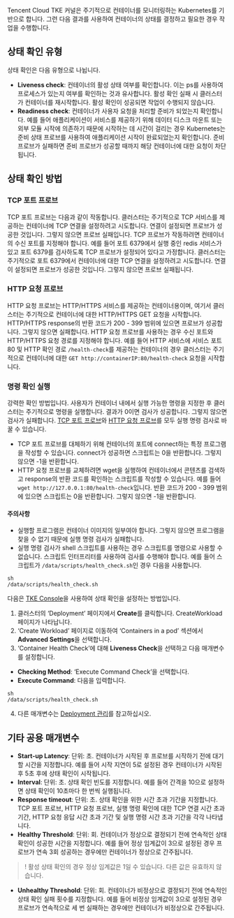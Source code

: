 Tencent Cloud TKE 커널은 주기적으로 컨테이너를 모니터링하는 Kubernetes를 기반으로 합니다. 그런 다음 결과를 사용하여 컨테이너의 상태를 결정하고 필요한 경우 작업을 수행합니다.

## 상태 확인 유형

상태 확인은 다음 유형으로 나뉩니다.
- **Liveness check**: 컨테이너의 활성 상태 여부를 확인합니다. 이는 ps를 사용하여 프로세스가 있는지 여부를 확인하는 것과 유사합니다. 활성 확인 실패 시 클러스터가 컨테이너를 재시작합니다. 활성 확인이 성공되면 작업이 수행되지 않습니다.
- **Readiness check**: 컨테이너가 사용자 요청을 처리할 준비가 되었는지 확인합니다. 예를 들어 애플리케이션이 서비스를 제공하기 위해 데이터 디스크 마운트 또는 외부 모듈 시작에 의존하기 때문에 시작하는 데 시간이 걸리는 경우 Kubernetes는 준비 상태 프로브를 사용하여 애플리케이션 시작이 완료되었는지 확인합니다. 준비 프로브가 실패하면 준비 프로브가 성공할 때까지 해당 컨테이너에 대한 요청이 차단됩니다.

## 상태 확인 방법

<span id="TCPPortProbe"></span>
### TCP 포트 프로브

TCP 포트 프로브는 다음과 같이 작동합니다.
클러스터는 주기적으로 TCP 서비스를 제공하는 컨테이너에 TCP 연결을 설정하려고 시도합니다. 연결이 설정되면 프로브가 성공한 것입니다. 그렇지 않으면 프로브 실패입니다. TCP 프로브가 작동하려면 컨테이너의 수신 포트를 지정해야 합니다.
예를 들어 포트 6379에서 실행 중인 redis 서비스가 있고 포트 6379를 검사하도록 TCP 프로브가 설정되어 있다고 가정합니다. 클러스터는 주기적으로 포트 6379에서 컨테이너에 대한 TCP 연결을 설정하려고 시도합니다. 연결이 설정되면 프로브가 성공한 것입니다. 그렇지 않으면 프로브 실패됩니다.

<span id="HTTPRequestProbe"></span>
### HTTP 요청 프로브

HTTP 요청 프로브는 HTTP/HTTPS 서비스를 제공하는 컨테이너용이며, 여기서 클러스터는 주기적으로 컨테이너에 대한 HTTP/HTTPS GET 요청을 시작합니다. HTTP/HTTPS response의 반환 코드가 200 - 399 범위에 있으면 프로브가 성공합니다. 그렇지 않으면 실패합니다. HTTP 요청 프로브를 사용하는 경우 수신 포트와 HTTP/HTTPS 요청 경로를 지정해야 합니다.
예를 들어 HTTP 서비스에 서비스 포트 80 및 HTTP 확인 경로 `/health-check`를 제공하는 컨테이너의 경우 클러스터는 주기적으로 컨테이너에 대한 `GET http://containerIP:80/health-check` 요청을 시작합니다.

### 명령 확인 실행

강력한 확인 방법입니다. 사용자가 컨테이너 내에서 실행 가능한 명령을 지정한 후 클러스터는 주기적으로 명령을 실행합니다. 결과가 0이면 검사가 성공합니다. 그렇지 않으면 검사가 실패합니다.
[TCP 포트 프로브](#TCPPortProbe)와 [HTTP 요청 프로브](#HTTPRequestProbe)를 모두 실행 명령 검사로 바꿀 수 있습니다.
- TCP 포트 프로브를 대체하기 위해 컨테이너의 포트에 connect하는 특정 프로그램을 작성할 수 있습니다. connect가 성공하면 스크립트는 0을 반환합니다. 그렇지 않으면 -1을 반환합니다.
- HTTP 요청 프로브를 교체하려면 wget을 실행하여 컨테이너에서 콘텐츠를 검색하고 response의 반환 코드를 확인하는 스크립트를 작성할 수 있습니다. 예를 들어 `wget http://127.0.0.1:80/health-check`입니다. 반환 코드가 200 - 399 범위에 있으면 스크립트는 0을 반환합니다. 그렇지 않으면 -1을 반환합니다.

#### 주의사항
- 실행할 프로그램은 컨테이너 이미지의 일부여야 합니다. 그렇지 않으면 프로그램을 찾을 수 없기 때문에 실행 명령 검사가 실패합니다.
- 실행 명령 검사가 shell 스크립트를 사용하는 경우 스크립트를 명령으로 사용할 수 없습니다. 스크립트 인터프리터를 사용하여 검사를 수행해야 합니다. 예를 들어 스크립트가 `/data/scripts/health_check.sh`인 경우 다음을 사용합니다.
```
sh 
/data/scripts/health_check.sh 
```
다음은 [TKE Console](https://console.cloud.tencent.com/tke2)을 사용하여 상태 확인을 설정하는 방법입니다.
 1. 클러스터의 ‘Deployment’ 페이지에서 **Create**를 클릭합니다. CreateWorkload 페이지가 나타납니다.
 2. ‘Create Workload’ 페이지로 이동하여 ‘Containers in a pod’ 섹션에서 **Advanced Settings**을 선택합니다.
  3. ‘Container Health Check’에 대해 **Liveness Check**을 선택하고 다음 매개변수를 설정합니다.
   - **Checking Method**: ‘Execute Command Check’을 선택합니다.
   - **Execute Command**: 다음을 입력합니다.
   ```
sh 
/data/scripts/health_check.sh 
   ```
 4. 다른 매개변수는 [Deployment 관리](https://intl.cloud.tencent.com/document/product/457/30662)를 참고하십시오.

## 기타 공용 매개변수

- **Start-up Latency**: 단위: 초. 컨테이너가 시작된 후 프로브를 시작하기 전에 대기할 시간을 지정합니다. 예를 들어 시작 지연이 5로 설정된 경우 컨테이너가 시작된 후 5초 후에 상태 확인이 시작됩니다.
- **Interval**: 단위: 초. 상태 확인 빈도를 지정합니다. 예를 들어 간격을 10으로 설정하면 상태 확인이 10초마다 한 번씩 실행됩니다.
- **Response timeout**: 단위: 초. 상태 확인을 위한 시간 초과 기간을 지정합니다. TCP 포트 프로브, HTTP 요청 프로브, 실행 명령 확인에 대한 TCP 연결 시간 초과 기간, HTTP 요청 응답 시간 초과 기간 및 실행 명령 시간 초과 기간을 각각 나타냅니다.
- **Healthy Threshold**: 단위: 회. 컨테이너가 정상으로 결정되기 전에 연속적인 상태 확인이 성공한 시간을 지정합니다. 예를 들어 정상 임계값이 3으로 설정된 경우 프로브가 연속 3회 성공하는 경우에만 컨테이너가 정상으로 간주됩니다.
>! 활성 상태 확인의 경우 정상 임계값은 1일 수 있습니다. 다른 값은 유효하지 않습니다.
- **Unhealthy Threshold**: 단위: 회. 컨테이너가 비정상으로 결정되기 전에 연속적인 상태 확인 실패 횟수를 지정합니다. 예를 들어 비정상 임계값이 3으로 설정된 경우 프로브가 연속적으로 세 번 실패하는 경우에만 컨테이너가 비정상으로 간주됩니다.

